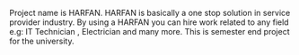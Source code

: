 Project name is HARFAN.
HARFAN  is basically a one stop solution in service provider industry.
By using a HARFAN you can hire work related to any field e.g: IT Technician , Electrician and many more.
This is semester end project for the university.
